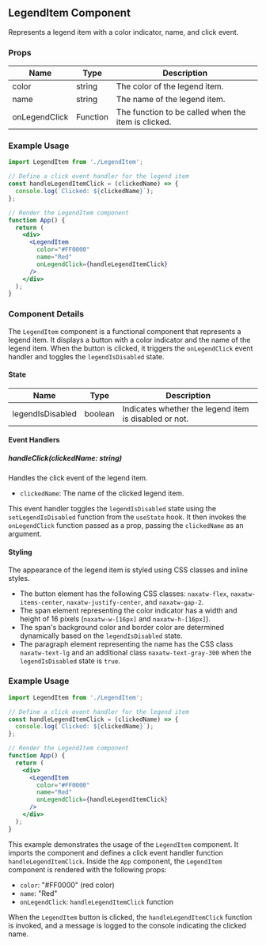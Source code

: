 ## LegendItem Component

Represents a legend item with a color indicator, name, and click event.

### Props

| Name             | Type     | Description                                      |
| -----------------| -------- | ------------------------------------------------ |
| color            | string   | The color of the legend item.                    |
| name             | string   | The name of the legend item.                     |
| onLegendClick    | Function | The function to be called when the item is clicked. |

### Example Usage

```jsx
import LegendItem from './LegendItem';

// Define a click event handler for the legend item
const handleLegendItemClick = (clickedName) => {
  console.log(`Clicked: ${clickedName}`);
};

// Render the LegendItem component
function App() {
  return (
    <div>
      <LegendItem
        color="#FF0000"
        name="Red"
        onLegendClick={handleLegendItemClick}
      />
    </div>
  );
}
```


### Component Details

The `LegendItem` component is a functional component that represents a legend item. It displays a button with a color indicator and the name of the legend item. When the button is clicked, it triggers the `onLegendClick` event handler and toggles the `legendIsDisabled` state.

#### State

| Name              | Type     | Description                                         |
| ----------------- | -------- | --------------------------------------------------- |
| legendIsDisabled  | boolean  | Indicates whether the legend item is disabled or not.|

#### Event Handlers

##### handleClick(clickedName: string)

Handles the click event of the legend item.

- `clickedName`: The name of the clicked legend item.

This event handler toggles the `legendIsDisabled` state using the `setLegendIsDisabled` function from the `useState` hook. It then invokes the `onLegendClick` function passed as a prop, passing the `clickedName` as an argument.

#### Styling

The appearance of the legend item is styled using CSS classes and inline styles.

- The button element has the following CSS classes: `naxatw-flex`, `naxatw-items-center`, `naxatw-justify-center`, and `naxatw-gap-2`.
- The span element representing the color indicator has a width and height of 16 pixels (`naxatw-w-[16px]` and `naxatw-h-[16px]`).
- The span's background color and border color are determined dynamically based on the `legendIsDisabled` state.
- The paragraph element representing the name has the CSS class `naxatw-text-lg` and an additional class `naxatw-text-gray-300` when the `legendIsDisabled` state is `true`.


### Example Usage

```jsx
import LegendItem from './LegendItem';

// Define a click event handler for the legend item
const handleLegendItemClick = (clickedName) => {
  console.log(`Clicked: ${clickedName}`);
};

// Render the LegendItem component
function App() {
  return (
    <div>
      <LegendItem
        color="#FF0000"
        name="Red"
        onLegendClick={handleLegendItemClick}
      />
    </div>
  );
}
```

This example demonstrates the usage of the `LegendItem` component. It imports the component and defines a click event handler function `handleLegendItemClick`. Inside the `App` component, the `LegendItem` component is rendered with the following props:

- `color`: "#FF0000" (red color)
- `name`: "Red"
- `onLegendClick`: `handleLegendItemClick` function

When the `LegendItem` button is clicked, the `handleLegendItemClick` function is invoked, and a message is logged to the console indicating the clicked name.
